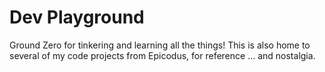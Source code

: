 # Dev Playground

Ground Zero for tinkering and learning all the things!  This is also home to
several of my code projects from Epicodus, for reference ... and nostalgia.
